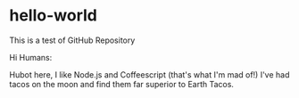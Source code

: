 # hello-world
This is a test of GitHub Repository

Hi Humans:

Hubot here, I like Node.js and Coffeescript (that's what I'm mad of!)
I've had tacos on the moon and find them far superior to Earth Tacos.
